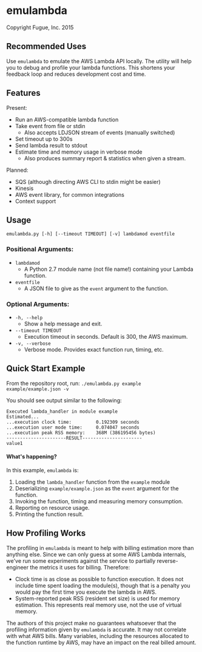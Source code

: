 # emulambda
Copyright Fugue, Inc. 2015

## Recommended Uses
Use `emulambda` to emulate the AWS Lambda API locally. The utility will help you to
debug and profile your lambda functions. This shortens your feedback loop and
reduces development cost and time.

## Features
Present:
  - Run an AWS-compatible lambda function
  - Take event from file or stdin
    - Also accepts LDJSON stream of events (manually switched)
  - Set timeout up to 300s
  - Send lambda result to stdout
  - Estimate time and memory usage in verbose mode
    - Also produces summary report & statistics when given a stream.


Planned:
  - SQS (although directing AWS CLI to stdin might be easier)
  - Kinesis
  - AWS event library, for common integrations
  - Context support

## Usage

`emulambda.py [-h] [--timeout TIMEOUT] [-v] lambdamod eventfile`

### Positional Arguments:
  - `lambdamod`
    - A Python 2.7 module name (not file name!) containing your Lambda function.
  - `eventfile`
    - A JSON file to give as the `event` argument to the function.

### Optional Arguments:
  - `-h, --help`
    - Show a help message and exit.
  - `--timeout TIMEOUT`
    - Execution timeout in seconds. Default is 300, the AWS maximum.
  - `-v, --verbose`
    - Verbose mode. Provides exact function run, timing, etc.

## Quick Start Example

From the repository root, run:
`./emulambda.py example example/example.json -v`

You should see output similar to the following:
```
Executed lambda_handler in module example
Estimated...
...execution clock time:		 0.192309 seconds
...execution user mode time:	 0.074047 seconds
...execution peak RSS memory:	 368M (386195456 bytes)
----------------------RESULT----------------------
value1
```

#### What's happening?

In this example, `emulambda` is:
  1. Loading the `lambda_handler` function from the `example` module
  1. Deserializing `example/example.json` as the `event` argument for the function.
  1. Invoking the function, timing and measuring memory consumption.
  1. Reporting on resource usage.
  1. Printing the function result.

## How Profiling Works

The profiling in `emulambda` is meant to help with billing estimation more than
anything else. Since we can only guess at some AWS Lambda internals, we've run
some experiments against the service to partially reverse-engineer the metrics it
uses for billing. Therefore:
  * Clock time is as close as possible to function execution. It does not include
  time spent loading the module(s), though that is a penalty you would pay the
  first time you execute the lambda in AWS.
  * System-reported peak RSS (resident set size) is used for memory estimation.
  This represents real memory use, not the use of virtual memory.

The authors of this project make no guarantees whatsoever that the profiling
information given by `emulambda` is accurate. It may not correlate with what AWS bills.
Many variables, including the resources allocated to the function runtime by AWS,
may have an impact on the real billed amount.